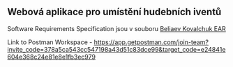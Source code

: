 ## Webová aplikace pro umístění hudebních iventů


Software Requirements Specification jsou v souboru [Beliaev Kovalchuk EAR](https://gitlab.fel.cvut.cz/B231_B6B36EAR/kovalst1/-/blob/main/Beliaev%20Kovalchuk%20EAR.pdf)


Link to Postman Workspace - https://app.getpostman.com/join-team?invite_code=378a5ca543cc547198a43d51c83dce99&target_code=e24841e604e368c24e81e8e1fb3ec979
